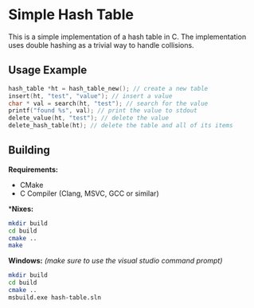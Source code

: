 # Simple Hash Table

This is a simple implementation of a hash table in C.
The implementation uses double hashing as a trivial way to handle
collisions.

## Usage Example

```c
hash_table *ht = hash_table_new(); // create a new table
insert(ht, "test", "value"); // insert a value
char * val = search(ht, "test"); // search for the value
printf("found %s", val); // print the value to stdout
delete_value(ht, "test"); // delete the value
delete_hash_table(ht); // delete the table and all of its items
```

## Building

**Requirements:**
- CMake
- C Compiler (Clang, MSVC, GCC or similar)

***Nixes:**
```bash
mkdir build
cd build
cmake ..
make
```

**Windows:**
_(make sure to use the visual studio command prompt)_
```bash
mkdir build
cd build
cmake ..
msbuild.exe hash-table.sln
```
